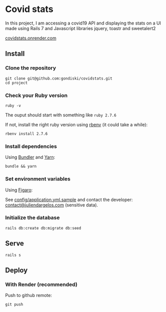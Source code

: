 # Covid stats
In this project, I am accessing a covid19 API and displaying the stats on a UI made using Rails 7 and Javascript libraries jquery, toastr and sweetalert2

[covidstats.onrender.com](https://covidstats-jq3q.onrender.com)

## Install

### Clone the repository

```shell
git clone git@github.com:gondiski/covidstats.git
cd project
```

### Check your Ruby version

```shell
ruby -v
```

The ouput should start with something like `ruby 2.7.6`

If not, install the right ruby version using [rbenv](https://github.com/rbenv/rbenv) (it could take a while):

```shell
rbenv install 2.7.6
```

### Install dependencies

Using [Bundler](https://github.com/bundler/bundler) and [Yarn](https://github.com/yarnpkg/yarn):

```shell
bundle && yarn
```

### Set environment variables

Using [Figaro](https://github.com/laserlemon/figaro):

See [config/application.yml.sample](https://github.com/juliendargelos/project/blob/master/config/application.yml.sample) and contact the developer: [contact@juliendargelos.com](mailto:contact@juliendargelos.com) (sensitive data).

### Initialize the database

```shell
rails db:create db:migrate db:seed
```

## Serve

```shell
rails s
```

## Deploy

### With Render (recommended)

Push to github remote:

```shell
git push 
```

